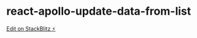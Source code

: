 # react-apollo-update-data-from-list

[Edit on StackBlitz ⚡️](https://stackblitz.com/edit/react-apollo-update-data-from-list)